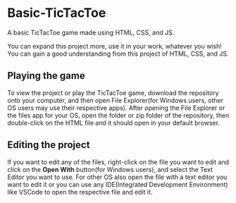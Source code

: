 # Basic-TicTacToe
A basic TicTacToe game made using HTML, CSS, and JS.

You can expand this project more, use it in your work, whatever you wish! You can gain a good understanding from this project of HTML, CSS, and JS.

## Playing the game
To view the project or play the TicTacToe game, download the repository onto your computer, and then open File Explorer(for Windows users, other OS users may use their respective apps). After opening the File Explorer or the files app for your OS, open the folder or zip folder of the repository, then double-click on the HTML file and it should open in your default browser.

## Editing the project
If you want to edit any of the files, right-click on the file you want to edit and click on the **Open With** button(for Windows users), and select the Text Editor you want to use. For other OS also open the file with a text editor you want to edit it or you can use any IDE(Integrated Development Environment) like VSCode to open the respective file and edit it.
